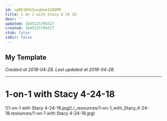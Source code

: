 ```yaml
---
id: ngRE1BVhIwsgUwaIG8QPM
title: 1 on 1 with Stacy 4 24 18
desc: ''
updated: 1645225706317
created: 1645225706317
stub: false
isDir: false
---
```

My Template
---

_Created at 2018-04-28._
_Last updated at 2018-04-28._




---

# 1-on-1 with Stacy 4-24-18


![1-on-1 with Stacy 4-24-18.jpg](./_resources/1-on-1_with_Stacy_4-24-18.resources/1-on-1 with Stacy 4-24-18.jpg)

